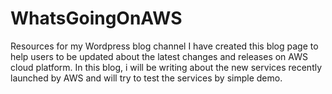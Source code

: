# WhatsGoingOnAWS
Resources for my Wordpress blog channel
I have created this blog page to help users to be updated about the latest changes and releases on AWS cloud platform.  In this blog, i will be writing about the new services recently launched by AWS and will try to test the services by simple demo.
